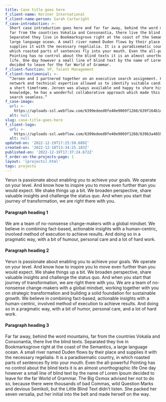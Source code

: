 ```yaml
---
title: Case title goes here
f_client-name: Kerzner International
f_client-name-person: Sarah Cartwright
f_case-introduction: >-
  Short case introduction goes here and far far away, behind the word mountains,
  far from the countries Vokalia and Consonantia, there live the blind texts.
  Separated they live in Bookmarksgrove right at the coast of the Semantics, a
  large language ocean. A small river named Duden flows by their place and
  supplies it with the necessary regelialia. It is a paradisematic country, in
  which roasted parts of sentences fly into your mouth. Even the all-powerful
  Pointing has no control about the blind texts it is an almost unorthographic
  life. One day however a small line of blind text by the name of Lorem Ipsum
  decided to leave for the far World of Grammar.
f_client-function: VP, Talent Management
f_client-testimonial: >-
  “Jeroen and I partnered together on an executive search assignment. His
  network and technical expertise allowed us to identify suitable candidates in
  a short timeframe. Jeroen was always available and happy to share his
  knowledge, he has a wonderful collaborative approach which made this difficult
  search seamless.”
f_case-image:
  url: >-
    https://uploads-ssl.webflow.com/6399edeed0fe40e9069f1260/639f164b1dc0873326eade57_Kerzner-lead.jpg
  alt: null
slug: case-title-goes-here
f_client-logo:
  url: >-
    https://uploads-ssl.webflow.com/6399edeed0fe40e9069f1260/639b3a4859b91c3b5c1e92ff_Kerzner.png
  alt: null
updated-on: '2022-12-19T17:25:50.689Z'
created-on: '2022-12-18T13:34:25.183Z'
published-on: '2022-12-19T17:37:24.672Z'
f_order-on-the-projects-page: 1
layout: '[projects].html'
tags: projects
---
```


Yerun is passionate about enabling you to achieve your goals. We operate on your level. And know how to inspire you to move even further than you would expect. We shake things up a bit. We broaden perspective, share valuable insights and challenge the status quo. And when you start that journey of transformation, we are right there with you.

#### Paragraph heading 1

We are a team of no-nonsense change-makers with a global mindset. We believe in combining fact-based, actionable insights with a human-centric, involved method of execution to achieve results. And doing so in a pragmatic way, with a bit of humour, personal care and a lot of hard work.

#### Paragraph heading 2

Yerun is passionate about enabling you to achieve your goals. We operate on your level. And know how to inspire you to move even further than you would expect. We shake things up a bit. We broaden perspective, share valuable insights and challenge the status quo. And when you start that journey of transformation, we are right there with you. We are a team of no-nonsense change-makers with a global mindset, working together with you on strategic transformation and building a solid foundation for sustainable growth. We believe in combining fact-based, actionable insights with a human-centric, involved method of execution to achieve results. And doing so in a pragmatic way, with a bit of humor, personal care, and a lot of hard work.

#### Paragraph heading 3

Far far away, behind the word mountains, far from the countries Vokalia and Consonantia, there live the blind texts. Separated they live in Bookmarksgrove right at the coast of the Semantics, a large language ocean. A small river named Duden flows by their place and supplies it with the necessary regelialia. It is a paradisematic country, in which roasted parts of sentences fly into your mouth. Even the all-powerful Pointing has no control about the blind texts it is an almost unorthographic life One day however a small line of blind text by the name of Lorem Ipsum decided to leave for the far World of Grammar. The Big Oxmox advised her not to do so, because there were thousands of bad Commas, wild Question Marks and devious Semikoli, but the Little Blind Text didn’t listen. She packed her seven versalia, put her initial into the belt and made herself on the way.
